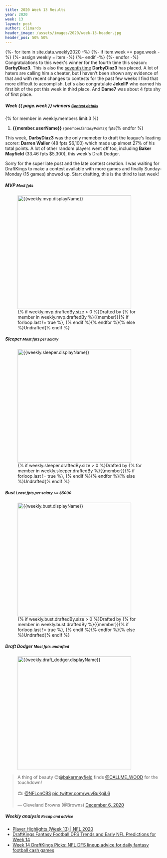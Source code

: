 ```yaml
---
title: 2020 Week 13 Results
year: 2020
week: 13
layout: post
author: climardo
header_image: /assets/images/2020/week-13-header.jpg
header_pos: 50% 50%
---
```

{%- for item in site.data.weekly2020 -%}
    {%- if item.week == page.week -%}
        {%- assign weekly = item -%}
    {%- endif -%}
{%- endfor -%}
Congratulations to this week's winner for the fourth time this season: **DarbyDiaz3**. This is also the [seventh time](/assets/images/2020/week-13-darbydiaz3.png) **DarbyDiaz3** has placed. A lot of haters are calling him a cheater, but I haven't been shown any evidence of that and with recent changes to contests for the past few weeks I find that more difficult to accomplish. Let's also congratulate **JekellP** who earned his first bit of the pot this week in third place. And **Dame7** was about 4 fpts shy of first place.

##### Week {{ page.week }} winners <small class="text-muted">[Contest details](https://www.draftkings.com/contest/gamecenter/{{weekly.contest_id}})</small>
{% for member in weekly.members limit:3 %}
1. **{{member.userName}}** <small class="text-muted">{{member.fantasyPoints}} fpts</small>{% endfor %}

This week, **DarbyDiaz3** was the only memeber to draft the league's leading scorer: **Darren Waller** (48 fpts $6,100) which made up almost 27% of his total points. A lot of other random players went off too, including **Baker Mayfield** (33.46 fpts $5,300), this week's Draft Dodger.

Sorry for the super late post and the late contest creation. I was waiting for DraftKings to make a contest available with more games and finally Sunday-Monday (15 games) showed up. Start drafting, this is the third to last week!

##### MVP <small class="text-muted">Most fpts</small>
<figure class="figure">
    <img class="img-fluid" src="/assets/images/{{page.year}}/week-{{page.week}}-{{weekly.mvp.displayName | replace: ' ', '-' | escape |downcase }}.png" width="364px" alt="{{weekly.mvp.displayName}}"/>
    <figcaption class="figure-caption">{% if weekly.mvp.draftedBy.size > 0 %}Drafted by {% for member in weekly.mvp.draftedBy %}{{member}}{% if forloop.last != true %}, {% endif %}{% endfor %}{% else %}Undrafted{% endif %}</figcaption>
</figure>

##### Sleeper <small class="text-muted">Most fpts per salary</small>
<figure class="figure">
    <img class="img-fluid" src="/assets/images/{{page.year}}/week-{{page.week}}-{{weekly.sleeper.displayName | replace: ' ', '-' | escape | downcase }}.png" width="364px" alt="{{weekly.sleeper.displayName}}"/>
    <figcaption class="figure-caption">{% if weekly.sleeper.draftedBy.size > 0 %}Drafted by {% for member in weekly.sleeper.draftedBy %}{{member}}{% if forloop.last != true %}, {% endif %}{% endfor %}{% else %}Undrafted{% endif %}</figcaption>
</figure>

##### Bust <small class="text-muted">Least fpts per salary >= $5000</small>
<figure class="figure">
    <img class="img-fluid" src="/assets/images/{{page.year}}/week-{{page.week}}-{{weekly.bust.displayName | replace: ' ', '-' | escape | downcase }}.png" width="364px" alt="{{weekly.bust.displayName}}"/>
    <figcaption class="figure-caption">{% if weekly.bust.draftedBy.size > 0 %}Drafted by {% for member in weekly.bust.draftedBy %}{{member}}{% if forloop.last != true %}, {% endif %}{% endfor %}{% else %}Undrafted{% endif %}</figcaption>
</figure>

##### Draft Dodger <small class="text-muted">Most fpts undrafted</small>
<figure class="figure">
    <img class="img-fluid" src="/assets/images/{{page.year}}/week-{{page.week}}-{{weekly.draft_dodger.displayName | replace: ' ', '-' | escape | downcase }}.png" width="364px" alt="{{weekly.draft_dodger.displayName}}"/>
</figure>
<blockquote class="twitter-tweet"><p lang="en" dir="ltr">A thing of beauty 😍<a href="https://twitter.com/bakermayfield?ref_src=twsrc%5Etfw">@bakermayfield</a> finds <a href="https://twitter.com/CALLME_WOOD?ref_src=twsrc%5Etfw">@CALLME_WOOD</a> for the touchdown!<br><br>📺: <a href="https://twitter.com/NFLonCBS?ref_src=twsrc%5Etfw">@NFLonCBS</a> <a href="https://t.co/wuvBuKgjL6">pic.twitter.com/wuvBuKgjL6</a></p>&mdash; Cleveland Browns (@Browns) <a href="https://twitter.com/Browns/status/1335663676028760066?ref_src=twsrc%5Etfw">December 6, 2020</a></blockquote> <script async src="https://platform.twitter.com/widgets.js" charset="utf-8"></script>

##### Weekly analysis <small class="text-muted">Recap and advice</small>
- [Player Highlights (Week 13) \| NFL 2020](https://www.youtube.com/playlist?list=PLRdw3IjKY2gnLJMuS-MU3ehkyQY5RTCBp)
- [DraftKings Fantasy Football DFS Trends and Early NFL Predictions for Week 14](https://dknation.draftkings.com/playbook/2020/12/7/22160206/draftkings-fantasy-football-dfs-trends-early-nfl-predictions-week-14-miles-sanders-david-carr)
- [Week 14 DraftKings Picks: NFL DFS lineup advice for daily fantasy football cash games](https://www.sportingnews.com/us/fantasy/news/week-14-draftkings-picks-nfl-dfs-lineup-advice-daily-fantasy-football-cash-games/zjs7kph462p71ff2456flrjxh)
